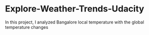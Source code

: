 # Explore-Weather-Trends-Udacity
In this project, I analyzed Bangalore local temperature with the global temperature changes 
